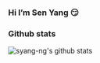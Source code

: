 ### Hi I’m Sen Yang 😏

### Github stats

![syang-ng's github stats](https://github-readme-stats.vercel.app/api?username=syang-ng&count_private=true&show_icons=true)

